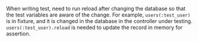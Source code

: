 When writing test, need to run reload after changing the database so that the test variables are aware of the change.
For example, `users(:test_user)` is in fixture, and it is changed in the database in the controller under testing. 
`users(:test_user).reload` is needed to update the record in memory for assertion.
